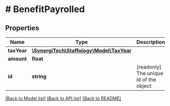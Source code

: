# # BenefitPayrolled

## Properties

Name | Type | Description | Notes
------------ | ------------- | ------------- | -------------
**taxYear** | [**\SynergiTech\Staffology\Model\TaxYear**](TaxYear.md) |  | [optional]
**amount** | **float** |  | [optional]
**id** | **string** | [readonly] The unique id of the object | [optional] [readonly]

[[Back to Model list]](../../README.md#models) [[Back to API list]](../../README.md#endpoints) [[Back to README]](../../README.md)
